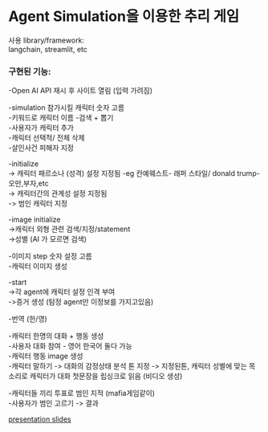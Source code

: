 # Agent Simulation을 이용한 추리 게임
사용 library/framework:   
langchain, streamlit, etc

### 구현된 기능:
-Open AI API 재시 후 사이트 열림 (입력 가려짐)   

-simulation 참가시킬 캐릭터 숫자 고름   
-키워드로 캐릭터 이름 -검색 + 뽑기  
-사용자가 캐릭터 추가  
-캐릭터 선택적/ 전체 삭제  
-살인사건 피해자 지정  

-initialize   
-> 캐릭터 패르소나 (성격) 설정 지정됨 -eg 칸예웨스트- 래퍼 스타일/ donald trump- 오만,부자,etc   
-> 캐릭터간의 관계성 설정 지정됨   
-> 범인 캐릭터 지정  

-image initialize   
->캐릭터 외형 관련 검색/지정/statement   
->성별 (AI 가 모르면 검색)  

-이미지 step 숫자 설정 고름  
-캐릭터 이미지 생성  

-start   
->각 agent에 캐릭터 설정 인격 부여  
->증거 생성 (탐정 agent만 이정보를 가지고있음)  

-번역 (한/영)  

-캐릭터 한명의 대화 + 행동 생성   
-사용자 대화 참여 - 영어 한국어 둘다 가능  
-캐릭터 행동 image 생성  
-캐릭터 말하기 -> 대화의 감정상태 분석 톤 지정 -> 지정된톤, 캐릭터 성별에 맞는 목소리로 캐릭터가 대화 첫문장을 립싱크로 읽음 (비디오 생성)  
  
-캐릭터들 끼리 투표로 범인 지적 (mafia게임같이)  
-사용자가 범인 고르기 -> 결과   


[presentation slides](https://github.com/sohneunsoo/nctfinal-ai-agents-simulations/blob/main/%EB%A7%88%EC%A7%80%EB%A7%89%ED%94%84%EB%A1%9C%EC%A0%9D%ED%8A%B8_3%EC%A1%B0_.pptx.pdf)

